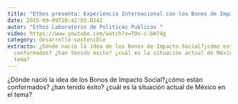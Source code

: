 ```yaml
---
title: "Ethos presenta: Experiencia Internacional con los Bonos de Impacto Social"
date: 2015-09-09T20:42:03.014Z
autor: "Ethos Laboratorio de Politicas Publicas "
video: https://www.youtube.com/watch?v=TOo-c-bH74g
category: desarrollo-sostenible
extracto: ¿Dónde nació la idea de los Bonos de Impacto Social?¿cómo están
  conformados? ¿han tenido éxito? ¿cuál es la situación actual de México en el
  tema?
---
```

¿Dónde nació la idea de los Bonos de Impacto Social?¿cómo están conformados? ¿han tenido éxito? ¿cuál es la situación actual de México en el tema?